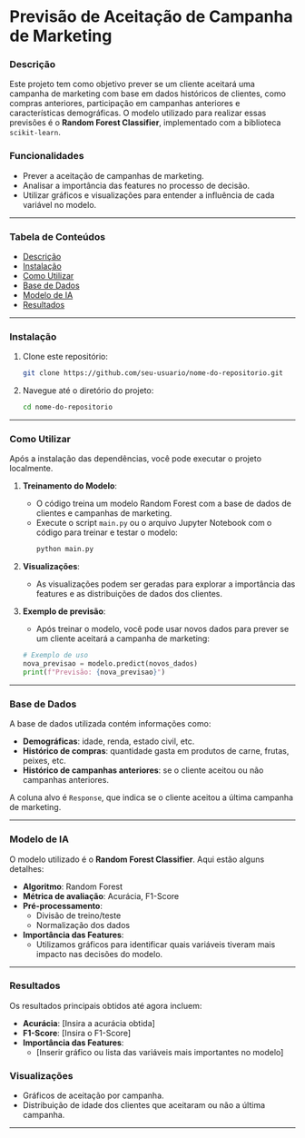 # Previsão de Aceitação de Campanha de Marketing

### Descrição

Este projeto tem como objetivo prever se um cliente aceitará uma campanha de marketing com base em dados históricos de clientes, como compras anteriores, participação em campanhas anteriores e características demográficas. O modelo utilizado para realizar essas previsões é o **Random Forest Classifier**, implementado com a biblioteca `scikit-learn`.

### Funcionalidades

- Prever a aceitação de campanhas de marketing.
- Analisar a importância das features no processo de decisão.
- Utilizar gráficos e visualizações para entender a influência de cada variável no modelo.

---

### Tabela de Conteúdos

- [Descrição](#descrição)
- [Instalação](#instalação)
- [Como Utilizar](#como-utilizar)
- [Base de Dados](#base-de-dados)
- [Modelo de IA](#modelo-de-ia)
- [Resultados](#resultados)

---

### Instalação

1. Clone este repositório:
    ```bash
    git clone https://github.com/seu-usuario/nome-do-repositorio.git
    ```
2. Navegue até o diretório do projeto:
    ```bash
    cd nome-do-repositorio
    ```

---

### Como Utilizar

Após a instalação das dependências, você pode executar o projeto localmente. 

1. **Treinamento do Modelo**:
    - O código treina um modelo Random Forest com a base de dados de clientes e campanhas de marketing. 
    - Execute o script `main.py` ou o arquivo Jupyter Notebook com o código para treinar e testar o modelo:
      ```bash
      python main.py
      ```

2. **Visualizações**:
    - As visualizações podem ser geradas para explorar a importância das features e as distribuições de dados dos clientes.

3. **Exemplo de previsão**:
    - Após treinar o modelo, você pode usar novos dados para prever se um cliente aceitará a campanha de marketing:
    ```python
    # Exemplo de uso
    nova_previsao = modelo.predict(novos_dados)
    print(f"Previsão: {nova_previsao}")
    ```

---

### Base de Dados

A base de dados utilizada contém informações como:

- **Demográficas**: idade, renda, estado civil, etc.
- **Histórico de compras**: quantidade gasta em produtos de carne, frutas, peixes, etc.
- **Histórico de campanhas anteriores**: se o cliente aceitou ou não campanhas anteriores.

A coluna alvo é `Response`, que indica se o cliente aceitou a última campanha de marketing.

---

### Modelo de IA

O modelo utilizado é o **Random Forest Classifier**. Aqui estão alguns detalhes:

- **Algoritmo**: Random Forest
- **Métrica de avaliação**: Acurácia, F1-Score
- **Pré-processamento**:
    - Divisão de treino/teste
    - Normalização dos dados
- **Importância das Features**:
    - Utilizamos gráficos para identificar quais variáveis tiveram mais impacto nas decisões do modelo.

---

### Resultados

Os resultados principais obtidos até agora incluem:

- **Acurácia**: [Insira a acurácia obtida]
- **F1-Score**: [Insira o F1-Score]
- **Importância das Features**:
    - [Inserir gráfico ou lista das variáveis mais importantes no modelo]

### Visualizações

- Gráficos de aceitação por campanha.
- Distribuição de idade dos clientes que aceitaram ou não a última campanha.

---

